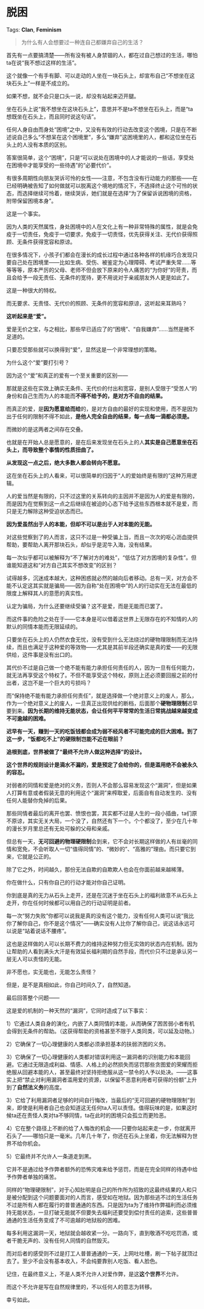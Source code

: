 # 脱困

Tags: **Clan**, **Feminism**

> 为什么有人会想要过一种连自己都嫌弃自己的生活？



首先有一点要搞清楚——所有没有被人身禁锢的人，都在过自己想过的生活，哪怕ta在说“我不想过这样的生活”。

这个就像一个有手有脚、可以走动的人坐在一块石头上，却宣布自己“不想坐在这块石头上”一样是不成立的。

如果不想，就不会只是口头一说，却没有站起来迈开腿。

坐在石头上说“我不想坐在这块石头上”，意思并不是ta不想坐在石头上，而是“ta想既坐在石头上，而且同时说这句话”。

任何人身自由而身处“困境”之中，又没有有效的行动去改变这个困境，只是在不断述说自己多么“不想呆在这个困境里”，多么“嫌弃”这困境里的人，都和这位坐在石头上的人没有本质的区别。

答案很简单，这个“困境”，只是“可以说处在困境中的人才能说的一些话，享受处在困境中才能享受的一些待遇”的“必要代价”。

有很多周期性向朋友哭诉可怜的女性——注意，不包含没有行动能力的那些——在已经明确被告知了如何做就可以脱离这个境地的情况下，不选择终止这个可怜的状态，而选择继续可怜着，继续哭诉，她们就是在选择“为了保留诉说困境的资格，附带保留困境本身”。

这是一个事实。

因为人类的天然属性，身处困境中的人在文化上有一种非常特殊的属性，就是会免疫于一切责任，免疫于一切要求，免疫于一切责怪，优先获得关注、无代价获得照顾、无条件获得宽容和原谅。

在很多情况下，小孩子们都会在漫长的成长过程中通过各种各样的机缘巧合发现只要自己处在困境里——比如生病、受伤、被鉴定为心理障碍、考试严重失常……等等等等，原本严厉的父母、老师不但会放下原来的令人痛苦的“为你好”的苛责，而且会给予一段无责任、无条件的宽待，更不用说对于亲戚朋友外人更是如此了。

这是一种很大的特权。

而无要求、无责怪、无代价的照顾、无条件的宽容和原谅，这听起来耳熟吗？

**这听起来是“爱”。**

爱是无价之宝，与之相比，那些早已适应了的“困境”、“自我嫌弃”……当然是微不足道的。

只要忍受那些就可以换得到“爱”，显然这是一个非常理想的策略。

为什么这个“爱”要打引号？

因为这个“爱”和真正的爱有一个至关重要的区别——

那就是这些在实效上确实无条件、无代价的付出和宽容，是别人受限于“受苦人“的身份和自己生而为人的本能而**不得不给予的，是对方不自由的结果。**

而真正的爱，是**因为愿意给而给**的，是对方自由的最好的实现和使用，而不是因为出于任何的限制不得不如此，**是他人完全自由的结果，每一点每一滴都必须是。**

而微妙的是这两者之间存在交叠。

也就是在开始人总是愿意的，是在后来发现坐在石头上的人**其实是自己愿意坐在石头上，而导致整个事情的性质扭曲了。**

**从发现这一点之后，绝大多数人都会转向不愿意。**

这在坐在石头上的人看来，可以很简单的归因于“人的爱始终是有限的”这种万用逻辑。

人的爱当然是有限的，只不过这里的关系转向的主因并不是因为人的爱是有限的，而是因为在觉察到这一点之后继续在被迫的心态下给予这些东西根本就不是爱，而只是无力解除这种受迫状态而已。

**因为爱虽然出于人的本能，但却不可以是出于人对本能的无能。**

对这些觉察到了的人而言，这只不过是一种受骗上当，而且一次次的呕心沥血提供帮助，要帮助人离开那块石头，却似乎是泥牛入海，没有结果。

每一次似乎都可以被解释为“不了解对方的难处”，“低估了对方困境的复杂性”。但谁能知道这和“对方自己其实不想改变”的区别？

试得越多，沉迷成本越大，这种困惑就必然的越向后者移动。总有一天，对方会不能不认定这其实就是骗局——因为自称“处在困境中”的人的行动实在无法在最低的限度上解释其人的意愿的真实性。

认定为骗局，为什么还要继续受骗？这不是爱，而是无能而已罢了。

而这件事的危险之处在于——它本身是可以借着这世界上无限存在的不知情的人的默认的同情本能而无限延续的。

只要坐在石头上的人仍然衣食无忧，没有受到什么无法绕过的硬物理限制而无法持续，而且也满足于这种爱的等效物——尤其是其前半段还确实是真的爱——的无限供给，这件事是没有出口的。

其代价不过是自己做一个绝不能有能力承担任何责任的人，因为一旦有任何能力，就无法再享受这个特权了。不但不能享受这个特权，原则上还必须要回报之前的付出者，这岂不是一个巨大的亏损吗？

而“保持绝不能有能力承担任何责任”，就是选择做一个绝对意义上的废人，那么，作为一个绝对意义上的废人，一旦真正出现供给的断档，后面那个**硬物理限制**迟早要到来。**因为长期的维持无能状态，会让任何平平常常的生活日常挑战越来越变成不可逾越的困难。**

**迟早有一天，赚到一天的吃饭钱都会成为弱不经风者不可能完成的巨大困难。到了这一步，“饭都吃不上”的硬限制岂能不近在眼前？**

**追根到底，世界被做了“最终不允许人做这种选择”的设计。**

**这个世界的规则设计是滴水不漏的，爱是预定了会给你的，但是滥用绝不会被永久的容忍。**

对弱者的同情和爱是绝对的义务，否则人不会那么容易发现这个“漏洞”，但是如果人打算有意或者假装无意的利用这个“漏洞”来榨取爱，后面自有自动发生的、没有任何人能替你免掉的后果。

那些同情者最后的离开也罢、愤恨也罢，其实都不过是人生的一段小插曲，ta们原不原谅，其实无关大局，一个没了，自然还有下一个。个个都没了，至少在几十年的漫长岁月里总还有无处可躲的父母和亲戚。

但总有一天，**无可回避的物理硬限制**会到来，它不会对长期这样做的人有丝毫的同情和宽免，不会听取人一切“值得同情”的、“微妙的”、“高雅的”理由。而只要它到来，它就是公正的。

除了它之外，时间越久，那份无法自欺的自欺欺人也会在你面前越来越稀薄。

你在做什么，只有你自己的行动才能对你自己证明。

你到底是真的无力从石头上走开，还是在沉迷于坐在石头上的福利故意不从石头上走开，你在任何时候都可以用自己的行动证明是前者。

每一次“努力失败”你都可以说我是真的没有这个能力，没有任何人类可以说“我比你了解你自己，你不是这个情况”——确实没有人比你了解你自己，说这话永远可以说是“站着说话不腰疼”。

这也是这样做的人可以长期不费力的维持这种努力但无实效的状态内在机制。因为让帮助的人看到满头大汗是有效延长福利期的自然手段，而代价只不过是承认另一层无人可以责怪的无能。

非不愿也，实无能也，无能怎么责怪？

但是，是不是真相如此，你自己时间久了，自然知道。

最后回答整个问题——

这是爱的机制的一种天然的“漏洞”，它同时造成了以下事实：

1）它通过人类自身的演化，内嵌了人类同情的本能，从而确保了困苦弱小者有机会得到无条件的帮助。（这获得帮助的资格甚至不限于人类同类，可以延及动物。）

2）它确保了一切心理健康的人类都必须承担基本的扶弱济困的义务。

3）它确保了一切心理健康的人类都对错误利用这一漏洞者的识别能力和本能回避。它通过无限造成利益、情感、人格上的必然损失而惩罚那些贪图爱的荣耀而拒绝服从回避本能的人，甚至最终对坚持拒绝服从这一禁令的人予以处决。——这事实上把“禁止对利用漏洞者滥用爱的资源，以保留不恶意利用者可获得的份额”上升到了**自然法义务**的高度。

3）它给了利用漏洞者足够的时间自行悔改，当最后的“无可回避的硬物理限制”到来，即使是利用者自己也会知道这无任何ta人可以责怪。值得玩味的是，如果这时候ta还在责怪人类对ta不够同情，ta在此时的困境只会孤立而更险恶。

4）它在整个路径上不断的给了人悔改的机会——只要你站起来走一步，你就离开石头了——哪怕只是一毫米。几年几十年了，你还在石头上坐着，你无法解释为世界不给你机会。

5）它最终并不允许人一条道走到黑。

它并不是通过给予作弊者额外的恐怖灾难来给予惩罚，而是在完全同样的待遇中给予作弊者单独的痛苦。

同样的“物理硬限制”，对于心知肚明是自己的所作所为招致的这最终结果的人和只是被分配到这个问题要面对的人而言，感受如在地狱。因为那些逃不过的生活任务不过是所有人都在履行的普普通通的东西。只是因为ta为了维持作弊福利而必须维持无能状态，一旦打破无能就不但要失去福利还要受到偿付责任的追索，这些普普通通的生活任务变成了不可逾越的地狱般的困难。

每多利用这漏洞一天，地狱就会越收紧一分。一路向下，直到敬酒不吃吃罚酒，或者干脆无声的、没有任何人同情的自然毁灭。

而对后者的感受则不过是打工人普普通通的一天，上网吐吐槽，刷一下帖子就顶过去了。至少不会没有基本收入，不会纯要靠别人吃饭、看人脸色。

  


记住，在最终意义上，不是人类不允许人对爱作弊，是这**这个世界**不允许。

而这个不允许是写在自然规律里的，不以任何人的意志为转移。

幸亏如此。



